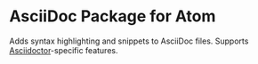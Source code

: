 # AsciiDoc Package for Atom

Adds syntax highlighting and snippets to AsciiDoc files. Supports [Asciidoctor](http://asciidoctor.org/)-specific features.

